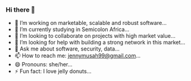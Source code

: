 ### Hi there 👋

<!--
**jenny-Musah/jenny-musah** is a ✨ _special_ ✨ repository because its `README.md` (this file) appears on your GitHub profile.

Here are some ideas to get you started:
-->

- 🔭 I’m working on marketable, scalable and robust software...
- 🌱 I’m currently studying in Semicolon Africa...
- 👯 I’m looking to collaborate on projects with high market value...
- 🤔 I’m looking for help with building a strong network in this market...
- 💬 Ask me about software, security, data...
- 📫 How to reach me: jennymusah99@gmail.com...
- 😄 Pronouns: she/her...
- ⚡ Fun fact: I love jelly donuts...


